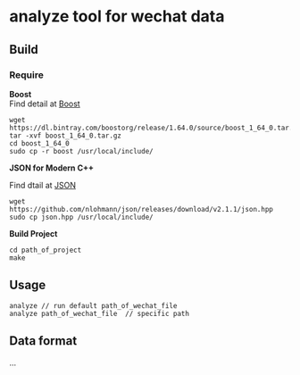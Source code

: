 # analyze tool for wechat data


## Build

### Require
**Boost**  
	Find detail at [Boost](http://www.boost.org)

```
wget https://dl.bintray.com/boostorg/release/1.64.0/source/boost_1_64_0.tar.gz
tar -xvf boost_1_64_0.tar.gz
cd boost_1_64_0
sudo cp -r boost /usr/local/include/
```


**JSON for Modern C++**

Find dtail at [JSON](https://github.com/nlohmann/json)   

```
wget https://github.com/nlohmann/json/releases/download/v2.1.1/json.hpp
sudo cp json.hpp /usr/local/include/
```

**Build Project**  

```
cd path_of_project  
make
```

## Usage

```
analyze // run default path_of_wechat_file
analyze path_of_wechat_file  // specific path
```

## Data format
...
